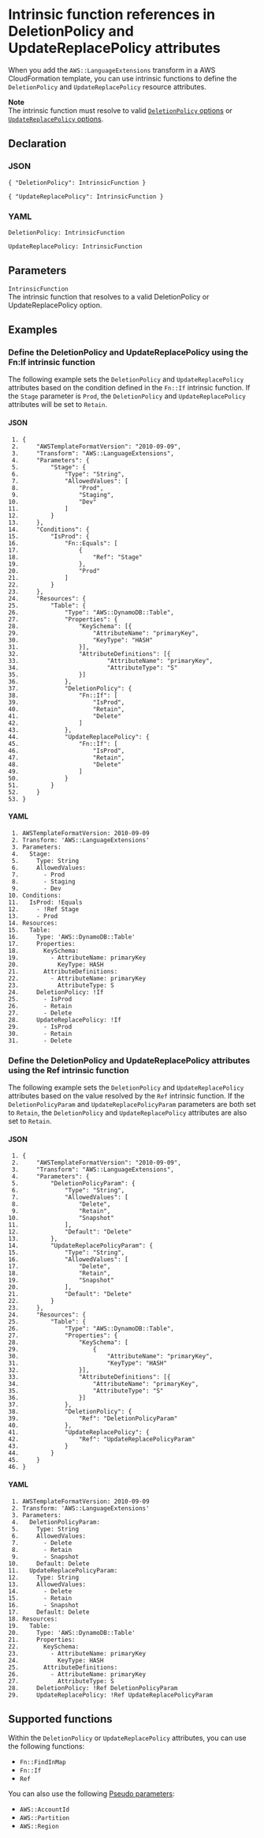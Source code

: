 # Intrinsic function references in DeletionPolicy and UpdateReplacePolicy attributes<a name="function-refs-in-policy-attributes"></a>

When you add the `AWS::LanguageExtensions` transform in a AWS CloudFormation template, you can use intrinsic functions to define the `DeletionPolicy` and `UpdateReplacePolicy` resource attributes\.

**Note**  
The intrinsic function must resolve to valid [`DeletionPolicy` options](aws-attribute-deletionpolicy.md) or [`UpdateReplacePolicy` options](aws-attribute-updatereplacepolicy.md)\.

## Declaration<a name="function-refs-in-policy-attributes-declaration"></a>

### JSON<a name="function-refs-in-policy-attributes-syntax.json"></a>

```
{ "DeletionPolicy": IntrinsicFunction }
```

```
{ "UpdateReplacePolicy": IntrinsicFunction }
```

### YAML<a name="function-refs-in-policy-attributes-syntax.yaml"></a>

```
DeletionPolicy: IntrinsicFunction
```

```
UpdateReplacePolicy: IntrinsicFunction
```

## Parameters<a name="function-refs-in-policy-attributes-parameters"></a>

`IntrinsicFunction`  
The intrinsic function that resolves to a valid DeletionPolicy or UpdateReplacePolicy option\.

## Examples<a name="function-refs-in-policy-attributes-examples"></a>

### Define the DeletionPolicy and UpdateReplacePolicy using the Fn:If intrinsic function<a name="function-refs-in-policy-attributes-example1"></a>

The following example sets the `DeletionPolicy` and `UpdateReplacePolicy` attributes based on the condition defined in the `Fn::If` intrinsic function\. If the `Stage` parameter is `Prod`, the `DeletionPolicy` and `UpdateReplacePolicy` attributes will be set to `Retain`\.

#### JSON<a name="function-refs-in-policy-attributes-example1.json"></a>

```
 1. {
 2.     "AWSTemplateFormatVersion": "2010-09-09",
 3.     "Transform": "AWS::LanguageExtensions",
 4.     "Parameters": {
 5.         "Stage": {
 6.             "Type": "String",
 7.             "AllowedValues": [
 8.                 "Prod",
 9.                 "Staging",
10.                 "Dev"
11.             ]
12.         }
13.     },
14.     "Conditions": {
15.         "IsProd": {
16.             "Fn::Equals": [
17.                 {
18.                     "Ref": "Stage"
19.                 },
20.                 "Prod"
21.             ]
22.         }
23.     },
24.     "Resources": {
25.         "Table": {
26.             "Type": "AWS::DynamoDB::Table",
27.             "Properties": {
28.                 "KeySchema": [{
29.                     "AttributeName": "primaryKey",
30.                     "KeyType": "HASH"
31.                 }],
32.                 "AttributeDefinitions": [{
33.                         "AttributeName": "primaryKey",
34.                         "AttributeType": "S"
35.                 }]
36.             },
37.             "DeletionPolicy": {
38.                 "Fn::If": [
39.                     "IsProd",
40.                     "Retain",
41.                     "Delete"
42.                 ]
43.             },
44.             "UpdateReplacePolicy": {
45.                 "Fn::If": [
46.                     "IsProd",
47.                     "Retain",
48.                     "Delete"
49.                 ]
50.             }
51.         }
52.     }
53. }
```

#### YAML<a name="function-refs-in-policy-attributes-example1.yaml"></a>

```
 1. AWSTemplateFormatVersion: 2010-09-09
 2. Transform: 'AWS::LanguageExtensions'
 3. Parameters:
 4.   Stage:
 5.     Type: String
 6.     AllowedValues:
 7.       - Prod
 8.       - Staging
 9.       - Dev
10. Conditions:
11.   IsProd: !Equals 
12.     - !Ref Stage
13.     - Prod
14. Resources:
15.   Table:
16.     Type: 'AWS::DynamoDB::Table'
17.     Properties:
18.       KeySchema:
19.         - AttributeName: primaryKey
20.           KeyType: HASH
21.       AttributeDefinitions:
22.         - AttributeName: primaryKey
23.           AttributeType: S
24.     DeletionPolicy: !If 
25.       - IsProd
26.       - Retain
27.       - Delete
28.     UpdateReplacePolicy: !If 
29.       - IsProd
30.       - Retain
31.       - Delete
```

### Define the DeletionPolicy and UpdateReplacePolicy attributes using the Ref intrinsic function<a name="function-refs-in-policy-attributes-example2"></a>

The following example sets the `DeletionPolicy` and `UpdateReplacePolicy` attributes based on the value resolved by the `Ref` intrinsic function\. If the `DeletionPolicyParam` and `UpdateReplacePolicyParam` parameters are both set to `Retain`, the `DeletionPolicy` and `UpdateReplacePolicy` attributes are also set to `Retain`\.

#### JSON<a name="function-refs-in-policy-attributes-example2.json"></a>

```
 1. {
 2.     "AWSTemplateFormatVersion": "2010-09-09",
 3.     "Transform": "AWS::LanguageExtensions",
 4.     "Parameters": {
 5.         "DeletionPolicyParam": {
 6.             "Type": "String",
 7.             "AllowedValues": [
 8.                 "Delete",
 9.                 "Retain",
10.                 "Snapshot"
11.             ],
12.             "Default": "Delete"
13.         },
14.         "UpdateReplacePolicyParam": {
15.             "Type": "String",
16.             "AllowedValues": [
17.                 "Delete",
18.                 "Retain",
19.                 "Snapshot"
20.             ],
21.             "Default": "Delete"
22.         }
23.     },
24.     "Resources": {
25.         "Table": {
26.             "Type": "AWS::DynamoDB::Table",
27.             "Properties": {
28.                 "KeySchema": [
29.                     {
30.                         "AttributeName": "primaryKey",
31.                         "KeyType": "HASH"
32.                 }],
33.                 "AttributeDefinitions": [{
34.                     "AttributeName": "primaryKey",
35.                     "AttributeType": "S"
36.                 }]
37.             },
38.             "DeletionPolicy": {
39.                 "Ref": "DeletionPolicyParam"
40.             },
41.             "UpdateReplacePolicy": {
42.                 "Ref": "UpdateReplacePolicyParam"
43.             }
44.         }
45.     }
46. }
```

#### YAML<a name="function-refs-in-policy-attributes-example2.yaml"></a>

```
 1. AWSTemplateFormatVersion: 2010-09-09
 2. Transform: 'AWS::LanguageExtensions'
 3. Parameters:
 4.   DeletionPolicyParam:
 5.     Type: String
 6.     AllowedValues:
 7.       - Delete
 8.       - Retain
 9.       - Snapshot
10.     Default: Delete
11.   UpdateReplacePolicyParam:
12.     Type: String
13.     AllowedValues:
14.       - Delete
15.       - Retain
16.       - Snapshot
17.     Default: Delete
18. Resources:
19.   Table:
20.     Type: 'AWS::DynamoDB::Table'
21.     Properties:
22.       KeySchema:
23.         - AttributeName: primaryKey
24.           KeyType: HASH
25.       AttributeDefinitions:
26.         - AttributeName: primaryKey
27.           AttributeType: S
28.     DeletionPolicy: !Ref DeletionPolicyParam
29.     UpdateReplacePolicy: !Ref UpdateReplacePolicyParam
```

## Supported functions<a name="function-refs-in-policy-attributes-supported-functions"></a>

Within the `DeletionPolicy` or `UpdateReplacePolicy` attributes, you can use the following functions:
+ `Fn::FindInMap`
+ `Fn::If`
+ `Ref`

You can also use the following [Pseudo parameters](https://docs.aws.amazon.com/AWSCloudFormation/latest/UserGuide/pseudo-parameter-reference.html):
+ `AWS::AccountId`
+ `AWS::Partition`
+ `AWS::Region`